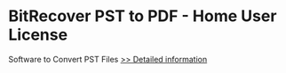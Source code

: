 # BitRecover PST to PDF - Home User License
Software to Convert PST Files
[>> Detailed information](https://secure.shareit.com/shareit/product.html?productid=300810664&affiliateid=200057808)